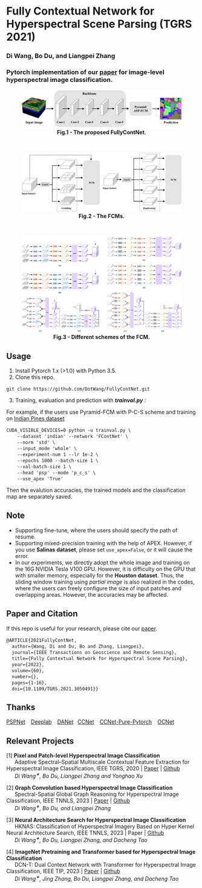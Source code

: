 # Fully Contextual Network for Hyperspectral Scene Parsing (TGRS 2021)

### Di Wang, Bo Du, and Liangpei Zhang

### Pytorch implementation of our [paper](https://ieeexplore.ieee.org/document/9347487) for image-level hyperspectral image classification.

<figure>
<img src=Figs/network.png>
<figcaption align = "center"><b>Fig.1 - The proposed FullyContNet. </b></figcaption>
</figure>

&emsp;

<figure>
<img src=Figs/module.png>
<figcaption align = "center"><b>Fig.2 - The FCMs. </b></figcaption>
</figure>

&emsp;

<figure>
<img src=Figs/detailed_module.png>
<figcaption align = "center"><b>Fig.3 - Different schemes of the FCM. </b></figcaption>
</figure>


## Usage
1. Install Pytorch 1.x (>1.0) with Python 3.5.
2. Clone this repo.
```
git clone https://github.com/DotWang/FullyContNet.git
```
3. Training, evaluation and prediction with ***trainval.py*** :

For example, if the users use Pyramid-FCM with P-C-S scheme and training on [Indian Pines dataset](http://www.ehu.eus/ccwintco/index.php/Hyperspectral_Remote_Sensing_Scenes)

```
CUDA_VISIBLE_DEVICES=0 python -u trainval.py \
    --dataset 'indian' --network 'FContNet' \
    --norm 'std' \
    --input_mode 'whole' \
    --experiment-num 1 --lr 1e-2 \
    --epochs 1000 --batch-size 1 \
    --val-batch-size 1 \
    --head 'psp' --mode 'p_c_s' \
    --use_apex 'True'
```
Then the evalution accuracies, the trained models and the classification map are separately saved.
## Note
- Supporting fine-tune, where the users should specify the path of resume.
- Supporting mixed-precision training with the help of APEX. However, if you use **Salinas dataset**, please set `use_apex=False`, or it will cause the error.
- In our experiments, we directly adopt the whole image and training on the 16G NVIDIA Tesla V100 GPU. However, it is difficulty on the GPU that with smaller memory, especially for the **Houston dataset**. Thus, the sliding window training using *partial image* is also realized in the codes, where the users can freely configure the size of input patches and overlapping areas. However, the accuracies may be affected.

## Paper and Citation

If this repo is useful for your research, please cite our [paper](https://ieeexplore.ieee.org/document/9347487).

```
@ARTICLE{2021FullyContNet,
  author={Wang, Di and Du, Bo and Zhang, Liangpei},
  journal={IEEE Transactions on Geoscience and Remote Sensing}, 
  title={Fully Contextual Network for Hyperspectral Scene Parsing}, 
  year={2022},
  volume={60},
  number={},
  pages={1-16},
  doi={10.1109/TGRS.2021.3050491}}
```

## Thanks
[PSPNet](https://github.com/hszhao/semseg) &ensp; [Deeplab](https://github.com/jfzhang95/pytorch-deeplab-xception) &ensp; [DANet](https://github.com/junfu1115/DANet) &ensp;[CCNet](https://github.com/speedinghzl/CCNet) &ensp; [CCNet-Pure-Pytorch](https://github.com/Serge-weihao/CCNet-Pure-Pytorch) &ensp; [OCNet](https://github.com/openseg-group/OCNet.pytorch)


## Relevant Projects
[1] <strong> Pixel and Patch-level Hyperspectral Image Classification </strong> 
<br> &ensp; &ensp; Adaptive Spectral–Spatial Multiscale Contextual Feature Extraction for Hyperspectral Image Classification, IEEE TGRS, 2020 | [Paper](https://ieeexplore.ieee.org/document/9121743/) | [Github](https://github.com/DotWang/ASSMN)
<br> <em> &ensp; &ensp;  Di Wang<sup>&#8727;</sup>, Bo Du, Liangpei Zhang and Yonghao Xu</em>

[2] <strong> Graph Convolution based Hyperspectral Image Classification </strong> 
<br> &ensp; &ensp; Spectral-Spatial Global Graph Reasoning for Hyperspectral Image Classification, IEEE TNNLS, 2023 | [Paper](https://arxiv.org/abs/2106.13952) | [Github](https://github.com/DotWang/SSGRN)
 <br><em> &ensp; &ensp; Di Wang<sup>&#8727;</sup>, Bo Du, and Liangpei Zhang</em>

[3] <strong> Neural Architecture Search for Hyperspectral Image Classification </strong> 
<br> &ensp; &ensp; HKNAS: Classification of Hyperspectral Imagery Based on Hyper Kernel Neural Architecture Search, IEEE TNNLS, 2023 | Paper | [Github](https://github.com/DotWang/HKNAS)
 <br><em> &ensp; &ensp; Di Wang<sup>&#8727;</sup>, Bo Du, Liangpei Zhang, and Dacheng Tao</em>

[4] <strong> ImageNet Pretraining and Transformer based for Hyperspectral Image Classification </strong> 
<br> &ensp; &ensp; DCN-T: Dual Context Network with Transformer for Hyperspectral Image Classification, IEEE TIP, 2023 | [Paper](https://arxiv.org/abs/2304.09915) | [Github](https://github.com/DotWang/DCN-T)
 <br><em> &ensp; &ensp; Di Wang<sup>&#8727;</sup>, Jing Zhang, Bo Du, Liangpei Zhang, and Dacheng Tao</em>


